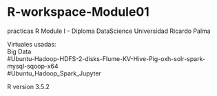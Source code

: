 # R-workspace-Module01
 practicas R
 Module I - Diploma DataScience Universidad Ricardo Palma
  
Virtuales usadas:  
Big Data  
#Ubuntu-Hadoop-HDFS-2-disks-Flume-KV-Hive-Pig-oxh-solr-spark-mysql-sqoop-x64  
#Ubuntu_Hadoop_Spark_Jupyter  
 
R version 3.5.2
